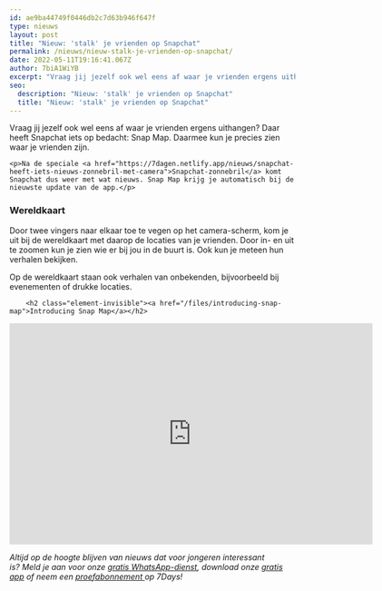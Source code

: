 ```yaml
---
id: ae9ba44749f0446db2c7d63b946f647f
type: nieuws
layout: post
title: "Nieuw: 'stalk' je vrienden op Snapchat"
permalink: /nieuws/nieuw-stalk-je-vrienden-op-snapchat/
date: 2022-05-11T19:16:41.067Z
author: 7biA1WiYB
excerpt: "Vraag jij jezelf ook wel eens af waar je vrienden ergens uithangen? Daar heeft Snapchat iets op bedacht: Snap Map. Daarmee kun je precies zien waar je vrienden zijn.  "
seo:
  description: "Nieuw: 'stalk' je vrienden op Snapchat"
  title: "Nieuw: 'stalk' je vrienden op Snapchat"
---
```

Vraag jij jezelf ook wel eens af waar je vrienden ergens uithangen? Daar heeft Snapchat iets op bedacht: Snap Map. Daarmee kun je precies zien waar je vrienden zijn.  

    <p>Na de speciale <a href="https://7dagen.netlify.app/nieuws/snapchat-heeft-iets-nieuws-zonnebril-met-camera">Snapchat-zonnebril</a> komt Snapchat dus weer met wat nieuws. Snap Map krijg je automatisch bij de nieuwste update van de app.</p>
<h3>Wereldkaart</h3>
<p>Door twee vingers naar elkaar toe te vegen op het camera-scherm, kom je uit bij de wereldkaart met daarop de locaties van je vrienden. Door in- en uit te zoomen kun je zien wie er bij jou in de buurt is. Ook kun je meteen hun verhalen bekijken.</p>
<p>Op de wereldkaart staan ook verhalen van onbekenden, bijvoorbeeld bij evenementen of drukke locaties. </p>
<p><div class="media media-element-container media-default"><div id="file-417997" class="file file-video file-video-youtube">

        <h2 class="element-invisible"><a href="/files/introducing-snap-map">Introducing Snap Map</a></h2>
    
  
  <div class="content">
    <div class="media-youtube-video file media-element file-default media-youtube-1">
  <iframe class="media-youtube-player" width="640" height="390" title="Introducing Snap Map" src="https://www.youtube.com/embed/bvl82FfnUvw?wmode=opaque&controls=" name="Introducing Snap Map" frameborder="0" allowfullscreen="">Video van Introducing Snap Map</iframe>
</div>
  </div>

  
</div>
</div>
<p><em>Altijd op de hoogte blijven van nieuws dat voor jongeren interessant is? Meld je aan voor onze </em><a href="https://7dagen.netlify.app/whatsapp"><em>gratis WhatsApp-dienst</em></a><em>, download onze </em><a href="https://7dagen.netlify.app/app"><em>gratis app</em></a><em> of neem een </em><a href="https://abonneren.sevendays.nl/abonneren/abonnementen/ae/artikel"><em>proefabonnement </em></a><em>op 7Days!</em></p>  
